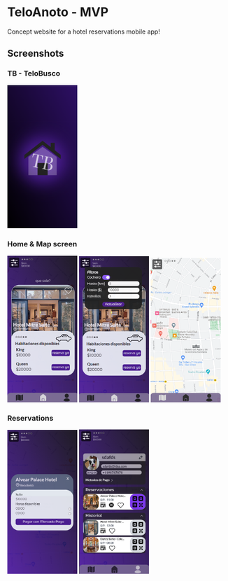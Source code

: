 # TeloAnoto - MVP

Concept website for a hotel reservations mobile app!

## Screenshots

### TB - TeloBusco

<img width=160 src="./img/loading.png" />

### Home & Map screen

<div>
<img width=160 src="./img/home.png" />
<img width=160 src="./img/filters.png" />
<img width=160 src="./img/map.png" />
</div>

### Reservations

<div>
<img width=160 src="./img/reserving.png" />
<img width=160 src="./img/reservations.png" />  
</div>
